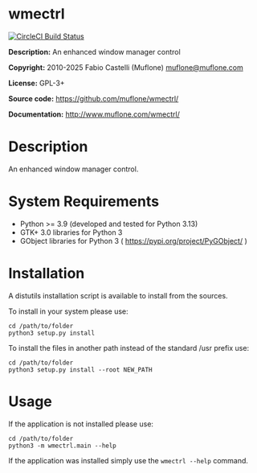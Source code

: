 # wmectrl

[![CircleCI Build Status](https://img.shields.io/circleci/project/github/muflone/wmectrl/master.svg)](https://circleci.com/gh/muflone/wmectrl)

**Description:** An enhanced window manager control

**Copyright:** 2010-2025 Fabio Castelli (Muflone) <muflone@muflone.com>

**License:** GPL-3+

**Source code:** https://github.com/muflone/wmectrl/

**Documentation:** http://www.muflone.com/wmectrl/

# Description

An enhanced window manager control.

# System Requirements

* Python >= 3.9 (developed and tested for Python 3.13)
* GTK+ 3.0 libraries for Python 3
* GObject libraries for Python 3 ( https://pypi.org/project/PyGObject/ )

# Installation

A distutils installation script is available to install from the sources.

To install in your system please use:

    cd /path/to/folder
    python3 setup.py install

To install the files in another path instead of the standard /usr prefix use:

    cd /path/to/folder
    python3 setup.py install --root NEW_PATH

# Usage

If the application is not installed please use:

    cd /path/to/folder
    python3 -m wmectrl.main --help

If the application was installed simply use the `wmectrl --help` command.
